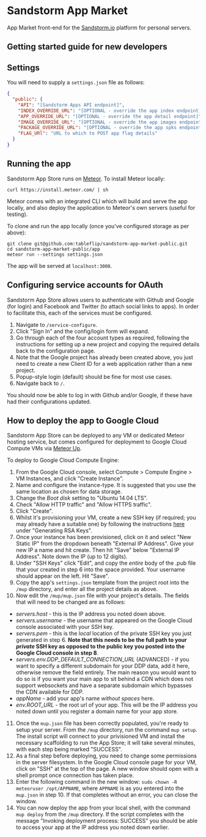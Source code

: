 # Sandstorm App Market

App Market front-end for the [Sandstorm.io](https://sandstorm.io/) platform for personal servers.

## Getting started guide for new developers

## Settings

You will need to supply a `settings.json` file as follows:

```json
{
  "public": {
    "API": "[Sandstorm Apps API endpoint]",
    "INDEX_OVERRIDE_URL": "[OPTIONAL - override the app index endpoint]",
    "APP_OVERRIDE_URL": "[OPTIONAL - override the app detail endpoint]",
    "IMAGE_OVERRIDE_URL": "[OPTIONAL - override the app images endpoint]",
    "PACKAGE_OVERRIDE_URL": "[OPTIONAL - override the app spks endpoint]",
    "FLAG_URl": "URL to which to POST app flag details"
  }
}
```

## Running the app

Sandstorm App Store runs on [Meteor](meteor.com).  To install Meteor locally:

```
curl https://install.meteor.com/ | sh
```

Meteor comes with an integrated CLI which will build and serve the app locally, and also deploy the application to Meteor's own servers (useful for testing).

To clone and run the app locally (once you've configured storage as per above):

```
git clone git@github.com:tableflip/sandstorm-app-market-public.git
cd sandstorm-app-market-public/app
meteor run --settings settings.json
```

The app will be served at `localhost:3000`.

## Configuring service accounts for OAuth

Sandstorm App Store allows users to authenticate with Github and Google (for login) and Facebook and Twitter (to attach social links to apps).  In order to facilitate this, each of the services must be configured.

1. Navigate to `/service-configure`.
2. Click "Sign In" and the config/login form will expand.
3. Go through each of the four account types as required, following the instructions for setting up a new project and copying the required details back to the configuration page.
4. Note that the Google project has already been created above, you just need to create a new Client ID for a web application rather than a new project.
5. Popup-style login (default) should be fine for most use cases.
6. Navigate back to `/`.

You should now be able to log in with Github and/or Google, if these have had their configurations updated.

## How to deploy the app to Google Cloud

Sandstorm App Store can be deployed to any VM or dedicated Meteor hosting service, but comes configured for deployment to Google Cloud Compute VMs via [Meteor Up](https://github.com/arunoda/meteor-up).

To deploy to Google Cloud Compute Engine:

1. From the Google Cloud console, select Compute > Compute Engine > VM Instances, and click "Create Instance".
2. Name and configure the instance-type.  It is suggested that you use the same location as chosen for data storage.
3. Change the *Boot disk* setting to "Ubuntu 14.04 LTS".
4. Check "Allow HTTP traffic" and "Allow HTTPS traffic".
5. Click "Create".
6. Whilst it's provisioning your VM, create a new SSH key (if required; you may already have a suitable one) by following the instructions [here](https://help.ubuntu.com/community/SSH/OpenSSH/Keys) under "Generating RSA Keys".
7. Once your instance has been provisioned, click on it and select "New Static IP" from the dropdown beneath "External IP Address". Give your new IP a name and hit create. Then hit "Save" below "External IP Address".  Note down the IP (up to 12 digits).
8. Under "SSH Keys" click "Edit", and copy the *entire* body of the .pub file that your created in step 6 into the space provided.  Your username should appear on the left. Hit "Save".
9. Copy the app's `settings.json` template from the project root into the `/mup` directory, and enter all the project details as above.
10. Now edit the `/mup/mup.json` file with your project's details. The fields that will need to be changed are as follows:

  * *servers.host* - this is the IP address you noted down above.
  * *servers.username* - the username that appeared on the Google Cloud console associated with your SSH key.
  * *servers.pem* - this is the *local* location of the private SSH key you just generated in step 6. **Note that this needs to be the full path to your *private* SSH key as opposed to the public key you posted into the Google Cloud console in step 8**.
  * *servers.env.DDP_DEFAULT_CONNECTION_URL* (ADVANCED) - if you want to specify a different subdomain for your DDP data, add it here, otherwise remove the field entirely.  The main reason you would want to do so is if you want your main app to sit behind a CDN which does not support websockets and have a separate subdomain which bypasses the CDN available for DDP.
  * *appName* - add your app's name *without spaces* here.
  * *env.ROOT_URL* - the root url of your app.  This will be the IP address you noted down until you register a domain name for your app store.

11. Once the `mup.json` file has been correctly populated, you're ready to setup your server.  From the `/mup` directory, run the command `mup setup`.  The install script will connect to your privisioned VM and install the necessary scaffolding to run the App Store; it will take several minutes, with each step being marked "SUCCESS".
12. As a final step before deploying, you need to change some permissions in the server filesystem.  In the Google Cloud console page for your VM, click on "SSH" at the top of the page.  A new window should open with a shell prompt once connection has taken place.
13. Enter the following command in the new window: `sudo chown -R meteoruser /opt/APPNAME`, where `APPNAME` is as you entered into the `mup.json` in step 10.  If that completes without an error, you can close the window.
14. You can now deploy the app from your local shell, with the command `mup deploy` from the `/mup` directory.  If the script completes with the message "Invoking deployment process: SUCCESS" you should be able to access your app at the IP address you noted down earlier.
